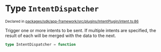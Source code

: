 # Type `IntentDispatcher`
<sub>Declared in [packages/sdk/app-framework/src/plugins/IntentPlugin/intent.ts:86](https://github.com/dxos/dxos/blob/bfdd5a17b/packages/sdk/app-framework/src/plugins/IntentPlugin/intent.ts#L86)</sub>


Trigger one or more intents to be sent.
If multiple intents are specified, the result of each will be merged with the data to the next.

```ts
type IntentDispatcher = function
```
